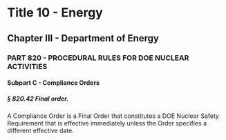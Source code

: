 
# Title 10 - Energy
## Chapter III - Department of Energy
### PART 820 - PROCEDURAL RULES FOR DOE NUCLEAR ACTIVITIES
#### Subpart C - Compliance Orders
##### § 820.42 Final order.

A Compliance Order is a Final Order that constitutes a DOE Nuclear Safety Requirement that is effective immediately unless the Order specifies a different effective date.
